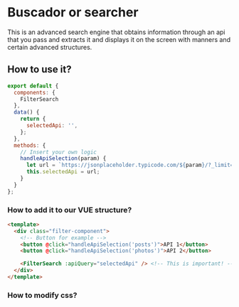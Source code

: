 # Buscador or searcher

This is an advanced search engine that obtains information through an api that you pass and extracts it and displays it on the screen with manners and certain advanced structures.

## How to use it?
```js
export default {
  components: {
    FilterSearch
  },
  data() {
    return {
      selectedApi: '',
    };
  },
  methods: {
    // Insert your own logic
    handleApiSelection(param) {
      let url = `https://jsonplaceholder.typicode.com/${param}/?_limit=12`; // api for example
      this.selectedApi = url;
    }
  }
};
```

### How to add it to our VUE structure?
```html
<template>
  <div class="filter-component">
    <!-- Button for example -->
    <button @click="handleApiSelection('posts')">API 1</button>
    <button @click="handleApiSelection('photos')">API 2</button>

    <FilterSearch :apiQuery="selectedApi" /> <!-- This is important! -->
  </div>
</template>
```

### How to modify css?
```css

```